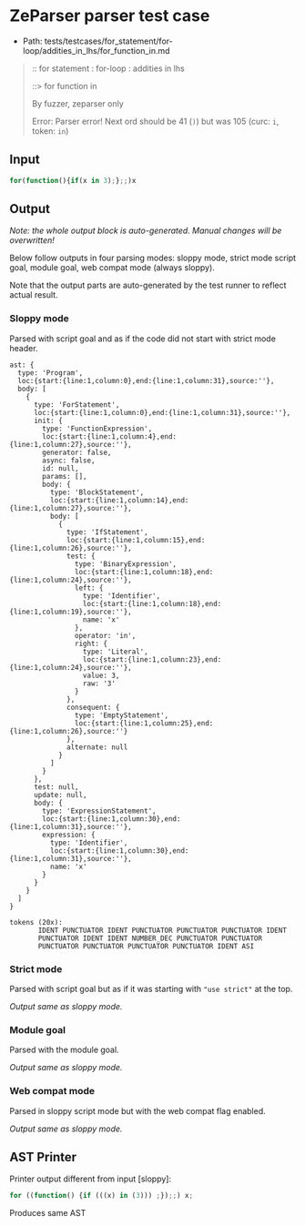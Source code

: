# ZeParser parser test case

- Path: tests/testcases/for_statement/for-loop/addities_in_lhs/for_function_in.md

> :: for statement : for-loop : addities in lhs
>
> ::> for function in
>
> By fuzzer, zeparser only
>
> Error: Parser error! Next ord should be 41 (`)`) but was 105 (curc: `i`, token: `in`)

## Input

`````js
for(function(){if(x in 3);};;)x
`````

## Output

_Note: the whole output block is auto-generated. Manual changes will be overwritten!_

Below follow outputs in four parsing modes: sloppy mode, strict mode script goal, module goal, web compat mode (always sloppy).

Note that the output parts are auto-generated by the test runner to reflect actual result.

### Sloppy mode

Parsed with script goal and as if the code did not start with strict mode header.

`````
ast: {
  type: 'Program',
  loc:{start:{line:1,column:0},end:{line:1,column:31},source:''},
  body: [
    {
      type: 'ForStatement',
      loc:{start:{line:1,column:0},end:{line:1,column:31},source:''},
      init: {
        type: 'FunctionExpression',
        loc:{start:{line:1,column:4},end:{line:1,column:27},source:''},
        generator: false,
        async: false,
        id: null,
        params: [],
        body: {
          type: 'BlockStatement',
          loc:{start:{line:1,column:14},end:{line:1,column:27},source:''},
          body: [
            {
              type: 'IfStatement',
              loc:{start:{line:1,column:15},end:{line:1,column:26},source:''},
              test: {
                type: 'BinaryExpression',
                loc:{start:{line:1,column:18},end:{line:1,column:24},source:''},
                left: {
                  type: 'Identifier',
                  loc:{start:{line:1,column:18},end:{line:1,column:19},source:''},
                  name: 'x'
                },
                operator: 'in',
                right: {
                  type: 'Literal',
                  loc:{start:{line:1,column:23},end:{line:1,column:24},source:''},
                  value: 3,
                  raw: '3'
                }
              },
              consequent: {
                type: 'EmptyStatement',
                loc:{start:{line:1,column:25},end:{line:1,column:26},source:''}
              },
              alternate: null
            }
          ]
        }
      },
      test: null,
      update: null,
      body: {
        type: 'ExpressionStatement',
        loc:{start:{line:1,column:30},end:{line:1,column:31},source:''},
        expression: {
          type: 'Identifier',
          loc:{start:{line:1,column:30},end:{line:1,column:31},source:''},
          name: 'x'
        }
      }
    }
  ]
}

tokens (20x):
       IDENT PUNCTUATOR IDENT PUNCTUATOR PUNCTUATOR PUNCTUATOR IDENT
       PUNCTUATOR IDENT IDENT NUMBER_DEC PUNCTUATOR PUNCTUATOR
       PUNCTUATOR PUNCTUATOR PUNCTUATOR PUNCTUATOR IDENT ASI
`````

### Strict mode

Parsed with script goal but as if it was starting with `"use strict"` at the top.

_Output same as sloppy mode._

### Module goal

Parsed with the module goal.

_Output same as sloppy mode._

### Web compat mode

Parsed in sloppy script mode but with the web compat flag enabled.

_Output same as sloppy mode._

## AST Printer

Printer output different from input [sloppy]:

````js
for ((function() {if (((x) in (3))) ;});;) x;
````

Produces same AST
